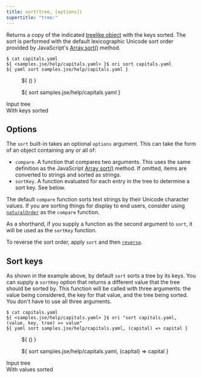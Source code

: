 ```yaml
---
title: sort(tree, [options])
supertitle: "tree:"
---
```


Returns a copy of the indicated [treelike object](/async-tree/treelike.html) with the keys sorted. The sort is performed with the default lexicographic Unicode sort order provided by JavaScript's [Array.sort()](https://developer.mozilla.org/en-US/docs/Web/JavaScript/Reference/Global_Objects/Array/sort) method.

```console
$ cat capitals.yaml
${ <samples.jse/help/capitals.yaml> }$ ori sort capitals.yaml
${ yaml sort samples.jse/help/capitals.yaml }
```

<div class="sideBySide">
  <figure>
    ${ <svg.js>(<samples.jse/help/capitals.yaml>) }
  </figure>
  <figure>
    ${ <svg.js> sort samples.jse/help/capitals.yaml }
  </figure>
  <figcaption>Input tree</figcaption>
  <figcaption>With keys sorted</figcaption>
</div>

## Options

The `sort` built-in takes an optional `options` argument. This can take the form of an object containing any or all of:

- `compare`. A function that compares two arguments. This uses the same definition as the JavaScript [Array sort()](https://developer.mozilla.org/en-US/docs/Web/JavaScript/Reference/Global_Objects/Array/sort#description) method. If omitted, items are converted to strings and sorted as strings.
- `sortKey`. A function evaluated for each entry in the tree to determine a sort key. See below.

The default `compare` function sorts text strings by their Unicode character values. If you are sorting things for display to end users, consider using [`naturalOrder`](/builtins/origami/naturalOrder.html) as the `compare` function.

As a shorthand, if you supply a function as the second argument to `sort`, it will be used as the `sortKey` function.

To reverse the sort order, apply `sort` and then [`reverse`](reverse.html).

## Sort keys

As shown in the example above, by default `sort` sorts a tree by its keys. You can supply a `sortKey` option that returns a different value that the tree should be sorted by. This function will be called with three arguments: the value being considered, the key for that value, and the tree being sorted. You don't have to use all three arguments.

```console
$ cat capitals.yaml
${ <samples.jse/help/capitals.yaml> }$ ori "sort capitals.yaml, (value, key, tree) => value"
${ yaml sort samples.jse/help/capitals.yaml, (capital) => capital }
```

<div class="sideBySide">
  <figure>
    ${ <svg.js>(<samples.jse/help/capitals.yaml>) }
  </figure>
  <figure>
    ${ <svg.js> sort samples.jse/help/capitals.yaml, (capital) => capital }
  </figure>
  <figcaption>Input tree</figcaption>
  <figcaption>With values sorted</figcaption>
</div>
